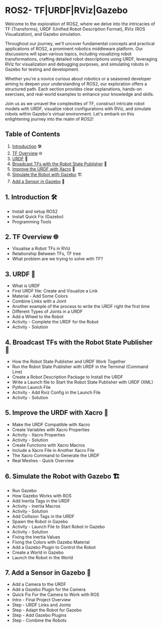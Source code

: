 # ROS2- TF|URDF|RViz|Gazebo

Welcome to the exploration of ROS2, where we delve into the intricacies of TF (Transforms), URDF (Unified Robot Description Format), RViz (ROS Visualization), and Gazebo simulation.

Throughout our journey, we'll uncover fundamental concepts and practical applications of ROS2, a prominent robotics middleware platform. Our discussions will span various topics, including visualizing robot transformations, crafting detailed robot descriptions using URDF, leveraging RViz for visualization and debugging purposes, and simulating robots in Gazebo for testing and development.

Whether you're a novice curious about robotics or a seasoned developer aiming to deepen your understanding of ROS2, our exploration offers a structured path. Each section provides clear explanations, hands-on exercises, and real-world examples to enhance your knowledge and skills.

Join us as we unravel the complexities of TF, construct intricate robot models with URDF, visualize robot configurations with RViz, and simulate robots within Gazebo's virtual environment. Let's embark on this enlightening journey into the realm of ROS2!

## Table of Contents

1. [Introduction](#introduction) 🛠️
2. [TF Overview](#tf-overview) 🌐
3. [URDF](#urdf) 🤖
4. [Broadcast TFs with the Robot State Publisher](#broadcast-tfs-with-the-robot-state-publisher) 📡
5. [Improve the URDF with Xacro](#improve-the-urdf-with-xacro) 🔧
6. [Simulate the Robot with Gazebo](#simulate-the-robot-with-gazebo) 🏗️
7. [Add a Sensor in Gazebo](#add-a-sensor-in-gazebo) 🎥

## 1. Introduction 🛠️

- Install and setup ROS2
- Install Quick Fix (Gazebo)
- Programming Tools

## 2. TF Overview 🌐

- Visualise a Robot TFs in RViz
- Relationship Between TFs, TF tree
- What problem are we trying to solve with TF?

## 3. URDF 🤖

- What is URDF
- First URDF file: Create and Visualize a Link
- Material - Add Some Colors
- Combine Links with a Joint
- Another example of the process to write the URDF right the first time
- Different Types of Joints in a URDF
- Add a Wheel to the Robot
- Activity - Complete the URDF for the Robot
- Activity - Solution

## 4. Broadcast TFs with the Robot State Publisher 📡

- How the Robot State Publisher and URDF Work Together
- Run the Robot State Publisher with URDF in the Terminal (Command Line)
- Create a Robot Description Package to Install the URDF
- Write a Launch file to Start the Robot State Publisher with URDF (XML)
- Python Launch File
- Activity - Add Rviz Config in the Launch File
- Activity - Solution

## 5. Improve the URDF with Xacro 🔧

- Make the URDF Compatible with Xacro
- Create Variables with Xacro Properties
- Activity - Xacro Properties
- Activity - Solution
- Create Functions with Xacro Macros
- Include a Xacro File in Another Xacro File
- The Xacro Command to Generate the URDF
- Real Meshes - Quick Overview

## 6. Simulate the Robot with Gazebo 🏗️

- Run Gazebo
- How Gazebo Works with ROS
- Add Inertia Tags in the URDF
- Activity - Inertia Macros
- Activity - Solution
- Add Collision Tags in the URDF
- Spawn the Robot in Gazebo
- Activity - Launch File to Start Robot in Gazebo
- Activity - Solution
- Fixing the Inertia Values
- Fixing the Colors with Gazebo Material
- Add a Gazebo Plugin to Control the Robot
- Create a World in Gazebo
- Launch the Robot in the World

## 7. Add a Sensor in Gazebo 🎥

- Add a Camera to the URDF
- Add a Gazebo Plugin for the Camera
- Quick Fix For the Camera to Work with ROS
- Intro - Final Project Overview
- Step - URDF Links and Joints
- Step - Adapt the Robot for Gazebo
- Step - Add Gazebo Plugins
- Step - Combine the Robots
